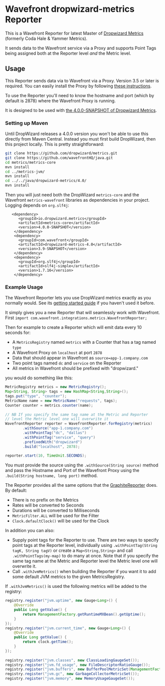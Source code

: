 # Wavefront dropwizard-metrics Reporter

This is a Wavefront Reporter for latest Master of [Dropwizard Metrics](https://github.com/dropwizard/metrics) (formerly Coda Hale & Yammer Metrics).

It sends data to the Wavefront service via a Proxy and supports Point Tags being assigned both at the Reporter level _and_ the Metric level.

## Usage

This Reporter sends data via to Wavefront via a Proxy. Version 3.5 or later is required. You can easily install the Proxy by following [these instructions](https://github.com/wavefrontHQ/install).

To use the Reporter you'll need to know the hostname and port (which by default is 2878) where the Wavefront Proxy is running.

It is designed to be used with [the 4.0.0-SNAPSHOT of Dropwizard Metrics](https://github.com/dropwizard/metrics).

### Setting up Maven

Until DropWizard releases a 4.0.0 version you won't be able to use this directly from Maven Central. Instead you must first build DropWizard, then this project locally. This is pretty straightforward:

```sh
git clone https://github.com/dropwizard/metrics.git
git clone https://github.com/wavefrontHQ/java.git
cd metrics/metrics-core
mvn install
cd ../metrics-jvm/
mvn install
cd ../../java/dropwizard-metrics/4.0/
mvn install
```

Then you will just need both the DropWizard `metrics-core` and the Wavefront `metrics-wavefront` libraries as dependencies in your project. Logging depends on `org.slf4j`:

```Maven
   <dependency>
      <groupId>io.dropwizard.metrics</groupId>
      <artifactId>metrics-core</artifactId>
      <version>4.0.0-SNAPSHOT</version>
    </dependency>
    <dependency>
      <groupId>com.wavefront</groupId>
      <artifactId>dropwizard-metrics-4.0</artifactId>
      <version>3.9-SNAPSHOT</version>
    </dependency>
    <dependency>
      <groupId>org.slf4j</groupId>
      <artifactId>slf4j-simple</artifactId>
      <version>1.7.16</version>
    </dependency>
```

### Example Usage

The Wavefront Reporter lets you use DropWizard metrics exactly as you normally would. See its [getting started guide](https://dropwizard.github.io/metrics/3.1.0/getting-started/) if you haven't used it before.

It simply gives you a new Reporter that will seamlessly work with Wavefront. First `import com.wavefront.integrations.metrics.WavefrontReporter;`

Then for example to create a Reporter which will emit data every 10 seconds for:

- A `MetricsRegistry` named `metrics` with a Counter that has a tag named `type`
- A Wavefront Proxy on `localhost` at port `2878`
- Data that should appear in Wavefront as `source=app-1.company.com`
- Two point tags named `dc` and `service` on the Reporter
- All metrics in Wavefront should be prefixed with "dropwizard."

you would do something like this:

```java
MetricRegistry metrics = new MetricRegistry();   	
Map<String, String> tags = new HashMap<String,String>();  	
tags.put("type", "counter");
MetricName name = new MetricName("requests", tags);
Counter counter = metrics.counter(name);
    			
// NB If you specify the same tag name at the Metric and Reporter 
// level the Metric level one will overwrite it
WavefrontReporter reporter = WavefrontReporter.forRegistry(metrics)
        .withSource("app-1.company.com")
        .withPointTag("dc", "dallas")
    	.withPointTag("service", "query")
    	.prefixedWith("dropwizard")
    	.build("localhost", 2878);
    	
reporter.start(10, TimeUnit.SECONDS);
```

You must provide the source using the `.withSource(String source)` method and pass the Hostname and Port of the Wavefront Proxy using the `.build(String hostname, long port)` method.

The Reporter provides all the same options that the [GraphiteReporter](http://metrics.dropwizard.io/3.1.0/manual/graphite/) does. By default:

- There is no prefix on the Metrics
- Rates will be converted to Seconds
- Durations will be converted to Milliseconds
- `MetricFilter.ALL` will be used for the Filter
- `Clock.defaultClock()` will be used for the Clock

In addition you can also:

- Supply point tags for the Reporter to use. There are two ways to specify point tags at the Reporter level, individually using `.withPointTag(String tagK, String tagV)` or create a `Map<String,String>` and call `.withPointTags(my-map)` to do many at once. Note that if you specify the same tag name at the Metric and Reporter level the Metric level one will overwrite it.
- Call `.withJvmMetrics()` when building the Reporter if you want it to add some default JVM metrics to the given MetricsRegistry.

If `.withJvmMetrics()` is used the following metrics will be added to the registry:

```java
registry.register("jvm.uptime", new Gauge<Long>() {
    @Override
	public Long getValue() {
	    return ManagementFactory.getRuntimeMXBean().getUptime();
	}
});
registry.register("jvm.current_time", new Gauge<Long>() {
    @Override
	public Long getValue() {
	    return clock.getTime();
    }
});
    
registry.register("jvm.classes", new ClassLoadingGaugeSet());
registry.register("jvm.fd_usage", new FileDescriptorRatioGauge());
registry.register("jvm.buffers", new BufferPoolMetricSet(ManagementFactory.getPlatformMBeanServer()));
registry.register("jvm.gc", new GarbageCollectorMetricSet());
registry.register("jvm.memory", new MemoryUsageGaugeSet());
```
